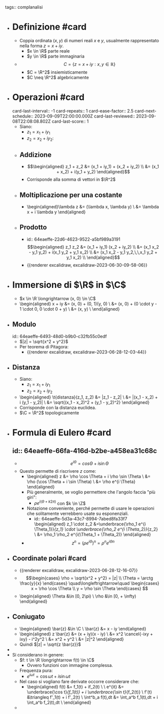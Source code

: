 tags:: complanalisi

- # Definizione #card
	- Coppia ordinata $(x, y)$ di numeri reali $x$ e $y$, usualmente rappresentato nella forma $z = x + iy$.
		- $x \in \R$ parte reale
		- $y \in \R$ parte immaginaria
	- $$C = \{z = x + iy : x, y \in \mathbb{R}\}$$
		- $C = \R^2$ insiemisticamente
		- $C \neq \R^2$ algebricamente
- # Operazioni #card
  card-last-interval:: -1
  card-repeats:: 1
  card-ease-factor:: 2.5
  card-next-schedule:: 2023-09-09T22:00:00.000Z
  card-last-reviewed:: 2023-09-08T22:08:08.802Z
  card-last-score:: 1
	- Siano:
		- $z_1 = x_1 + iy_1$
		- $z_2 = x_2 + iy_2$:
	- ## Addizione
		- $$\begin{aligned}
		  z_1 + z_2 &= (x_1 + iy_1) + (x_2 + iy_2) \\
		  &= (x_1 + x_2) + i(y_1 + y_2)
		  \end{aligned}$$
		- Corrisponde alla somma di vettori in $\R^2$
	- ## Moltiplicazione per una costante
		- \begin{aligned}\lambda z &= (\lambda x, \lambda y) \\
		  &= \lambda x + i \lambda y
		  \end{aligned}
	- ## Prodotto
		- id:: 64eaeffe-22d6-4623-9522-a5bf989a3191
		  $$\begin{aligned}
		  z_1 z_2 &= (x_1 + iy_1) (x_2 + iy_2) \\
		  &= (x_1 x_2 - y_1 y_2) + i(x_1 y_2 + y_1 x_2) \\
		  &= (x_1 x_2 - y_1 y_2,\,\,x_1 y_2 + y_1 x_2) \\
		  \end{aligned}$$
		- {{renderer excalidraw, excalidraw-2023-06-30-09-58-06}}
- # Immersione di $\R$ in $\C$
	- $x \in \R \longrightarrow (x, 0) \in \C$
	- \begin{aligned}
	  x + iy &= (x, 0) + (0, 1)(y, 0) \\
	  &= (x, 0) + (0 \cdot y - 1 \cdot 0, 0 \cdot 0 + y) \\
	  &= (x, y) \\
	  \end{aligned}
- ## Modulo
  id:: 64eaeffe-6493-48d0-b9b0-c32fb55c0edf
	- $|z| = \sqrt{x^2 + y^2}$
	- Per teorema di Pitagora:
		- {{renderer excalidraw, excalidraw-2023-06-28-12-03-44}}
- ## Distanza
	- Siano:
		- $z_1 = x_1 + iy_1$
		- $z_2 = x_2 + iy_2$
	- \begin{aligned}
	  \t{distanza}(z_1, z_2) &= |z_1 - z_2| \\
	  &= |(x_1 - x_2) + i (y_1 - y_2)| \\
	  &= \sqrt{(x_1 - x_2)^2 + (y_1 - y_2)^2}
	  \end{aligned}
	- Corrisponde con la distanza euclidea.
	- $\C = \R^2$ topologicamente
- # Formula di Eulero #card
  id:: 64eaeffe-66fa-416d-b2be-a458ea31c68c
	-
	- $$e ^{i \Theta}  = cos \Theta + i \sin \Theta $$
	- Questo permette di riscrivere $z$ come:
		- \begin{aligned}
		  z &= \rho \cos \Theta + i \rho \sin \Theta \\
		  &= \rho (\cos \Theta + i \sin \Theta) \\
		  &= \rho e^{i \Theta}
		  \end{aligned}
		- Più generalmente, se voglio permettere che l'angolo faccia "più giri":
			- $\rho e^{i(\Theta + k2 \pi)}$ con $k \in \Z$
		- Notazione conveniente, perché permette di usare le operazioni che solitamente verrebbero usate su esponenziali.
			- id:: 64eaeffe-5d3a-43c7-8994-7abed8fa33f7
			  \begin{aligned}
			  z_1 \cdot z_2 &=\underbrace{\rho_1 e^{i \Theta_1}}_{z_1}  \cdot \underbrace{\rho_2 e^{i \Theta_2}}_{z_2} \\
			  &= \rho_1 \rho_2 e^{i(\Theta_1 + \Theta_2)}
			  \end{aligned}
		- $$z^n = (\rho e^{i\Theta})^n = \rho^n e^{i\Theta n}$$
- ## Coordinate polari #card
	- {{renderer excalidraw, excalidraw-2023-06-28-12-16-07}}
	- $$\begin{cases}
	  \rho = \sqrt{x^2 + y^2} = |z| \\
	  \Theta = \arctg \frac{y}{x}
	  \end{cases}
	  \quad\longleftrightarrow\quad
	  \begin{cases}
	  x = \rho \cos \Theta \\
	  y = \rho \sin \Theta
	  \end{cases}
	  $$
	- \begin{aligned}
	  \Theta &\in [0, 2\pi) \\
	  \rho &\in [0, + \infty)
	  \end{aligned}
- ## Coniugato
	- \begin{aligned}
	  \bar{z} &\in \C \\
	  \bar{z} &= x - iy
	  \end{aligned}
	- \begin{aligned}
	  z \bar{z} &= (x + iy)(x - iy) \\
	  &= x^2 \cancel{-ixy + ixy} - i^2y^2 \\
	  &= x^2 + y^2 \\
	  &= |z|^2
	  \end{aligned}
	- Quindi $|z| = \sqrt{z \bar{z}}$
-
- Si considerano in genere:
	- $f: t \in \R \longrightarrow f(t) \in \C$
		- Ovvero funzioni con immagine complessa.
	- Frequenza pura:
		- $e^{i\omega t} = \cos \omega t + i \sin \omega t$
	- Nel caso si vogliano fare derivate occorre considerare che:
		- \begin{aligned}
		  f(t) &= f_1(t) + if_2(t) \\ \\
		  e^{it} &= \underbrace{\cos t}_{f_1(t)} + i \underbrace{\sin t}_{f_2(t)} \\
		  f'(t) &\triangleq f'_1(t) + i f'_2(t) \\
		  \int^b_a f(t)\,dt &= \int_a^b f_1(t)\,dt + i \int_a^b f_2(t)\,dt \\
		  \end{aligned}
	-